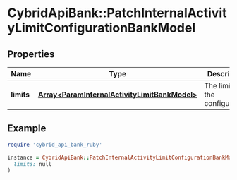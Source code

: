 # CybridApiBank::PatchInternalActivityLimitConfigurationBankModel

## Properties

| Name | Type | Description | Notes |
| ---- | ---- | ----------- | ----- |
| **limits** | [**Array&lt;ParamInternalActivityLimitBankModel&gt;**](ParamInternalActivityLimitBankModel.md) | The limits for the configuration. |  |

## Example

```ruby
require 'cybrid_api_bank_ruby'

instance = CybridApiBank::PatchInternalActivityLimitConfigurationBankModel.new(
  limits: null
)
```

